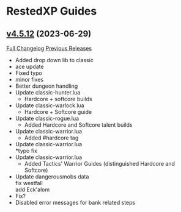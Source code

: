 # RestedXP Guides

## [v4.5.12](https://github.com/RestedXP/RXPGuides/tree/v4.5.12) (2023-06-29)
[Full Changelog](https://github.com/RestedXP/RXPGuides/compare/v4.5.11...v4.5.12) [Previous Releases](https://github.com/RestedXP/RXPGuides/releases)

- Added drop down lib to classic  
- ace update  
- Fixed typo  
- minor fixes  
- Better dungeon handling  
- Update classic-hunter.lua  
    * Hardcore + softcore builds  
- Update classic-warlock.lua  
    * Hardcore + Softcore guide  
- Update classic-rogue.lua  
    * Added Hardcore and Softcore talent builds  
- Update classic-warrior.lua  
    * Added #hardcore tag  
- Update classic-warrior.lua  
    *typo fix  
- Update classic-warrior.lua  
    * Added Tactics' Warrior Guides (distinguished Hardcore and Softcore)  
- Update dangerousmobs data  
    fix westfall  
    add Eck'alom  
- Fix?  
- Disabled error messages for bank related steps  
